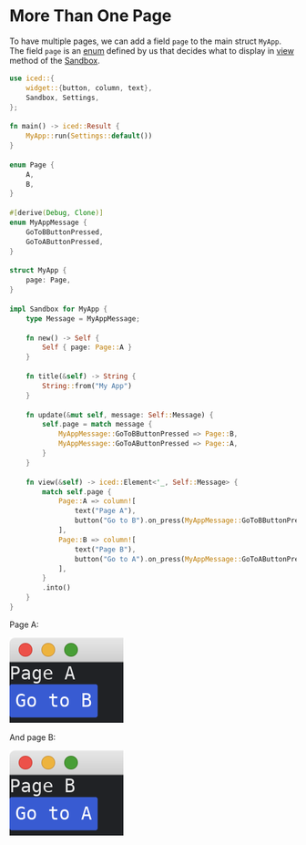 # More Than One Page

To have multiple pages, we can add a field `page` to the main struct `MyApp`.
The field `page` is an [enum](https://doc.rust-lang.org/std/keyword.enum.html) defined by us that decides what to display in [view](https://docs.rs/iced/latest/iced/trait.Sandbox.html#tymethod.view) method of the [Sandbox](https://docs.iced.rs/iced/trait.Sandbox.html).

```rust
use iced::{
    widget::{button, column, text},
    Sandbox, Settings,
};

fn main() -> iced::Result {
    MyApp::run(Settings::default())
}

enum Page {
    A,
    B,
}

#[derive(Debug, Clone)]
enum MyAppMessage {
    GoToBButtonPressed,
    GoToAButtonPressed,
}

struct MyApp {
    page: Page,
}

impl Sandbox for MyApp {
    type Message = MyAppMessage;

    fn new() -> Self {
        Self { page: Page::A }
    }

    fn title(&self) -> String {
        String::from("My App")
    }

    fn update(&mut self, message: Self::Message) {
        self.page = match message {
            MyAppMessage::GoToBButtonPressed => Page::B,
            MyAppMessage::GoToAButtonPressed => Page::A,
        }
    }

    fn view(&self) -> iced::Element<'_, Self::Message> {
        match self.page {
            Page::A => column![
                text("Page A"),
                button("Go to B").on_press(MyAppMessage::GoToBButtonPressed),
            ],
            Page::B => column![
                text("Page B"),
                button("Go to A").on_press(MyAppMessage::GoToAButtonPressed),
            ],
        }
        .into()
    }
}
```

Page A:

![Page A](./pic/more_than_one_page_a.png)

And page B:

![Page B](./pic/more_than_one_page_b.png)
